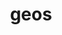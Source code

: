 ---
title: "geos"
layout: cache
categories: [package, develop]
meta: {"compilers": ["apple-clang@16.0.0", "gcc@13.2.0"], "num_specs": 19, "num_specs_by_stack": {"ml-darwin-aarch64-mps": 7, "ml-linux-aarch64-cpu": 6, "ml-linux-aarch64-cuda": 6, "ml-linux-x86_64-cpu": 6, "ml-linux-x86_64-cuda": 6, "root": 19}, "oss": ["sequoia", "ubuntu24.04"], "platforms": ["darwin", "linux"], "stacks": ["ml-darwin-aarch64-mps", "ml-linux-aarch64-cpu", "ml-linux-aarch64-cuda", "ml-linux-x86_64-cpu", "ml-linux-x86_64-cuda", "root"], "targets": ["aarch64", "x86_64_v3"], "versions": ["3.13.1"]}
spec_details: [{"compiler": "gcc@13.2.0", "hash": "2azf4wcqp3aqztaziwe75nvnl5pynygn", "os": "ubuntu24.04", "platform": "linux", "size": "-", "stacks": ["ml-linux-aarch64-cpu", "ml-linux-aarch64-cuda", "root"], "target": "aarch64", "variants": ["build_system=cmake", "build_type=Release", "generator=ninja", "~ipo", "+shared"], "versions": ["3.13.1"]}, {"compiler": "apple-clang@16.0.0", "hash": "2hzbk5hngqpaoeu5fphnoxjovuvmqxlk", "os": "sequoia", "platform": "darwin", "size": "-", "stacks": ["ml-darwin-aarch64-mps", "root"], "target": "aarch64", "variants": ["build_system=cmake", "build_type=Release", "generator=ninja", "~ipo", "+shared"], "versions": ["3.13.1"]}, {"compiler": "gcc@13.2.0", "hash": "34o2j32kuciy7ra5hq4wbmpnttzmywvg", "os": "ubuntu24.04", "platform": "linux", "size": "-", "stacks": ["ml-linux-aarch64-cpu", "ml-linux-aarch64-cuda", "root"], "target": "aarch64", "variants": ["build_system=cmake", "build_type=Release", "generator=ninja", "~ipo", "+shared"], "versions": ["3.13.1"]}, {"compiler": "gcc@13.2.0", "hash": "7uciazbwcrl7a2qd5hvmpjgsf3o3uwmi", "os": "ubuntu24.04", "platform": "linux", "size": "-", "stacks": ["ml-linux-x86_64-cpu", "ml-linux-x86_64-cuda", "root"], "target": "x86_64_v3", "variants": ["build_system=cmake", "build_type=Release", "generator=ninja", "~ipo", "+shared"], "versions": ["3.13.1"]}, {"compiler": "gcc@13.2.0", "hash": "av4zgqvzhpeyxejwd7gdc3l67jauxhs5", "os": "ubuntu24.04", "platform": "linux", "size": "-", "stacks": ["ml-linux-x86_64-cpu", "ml-linux-x86_64-cuda", "root"], "target": "x86_64_v3", "variants": ["build_system=cmake", "build_type=Release", "generator=ninja", "~ipo", "+shared"], "versions": ["3.13.1"]}, {"compiler": "gcc@13.2.0", "hash": "bmwgcwiwq4p3ibkmlatift5ihrmvkval", "os": "ubuntu24.04", "platform": "linux", "size": "-", "stacks": ["ml-linux-aarch64-cpu", "ml-linux-aarch64-cuda", "root"], "target": "aarch64", "variants": ["build_system=cmake", "build_type=Release", "generator=ninja", "~ipo", "+shared"], "versions": ["3.13.1"]}, {"compiler": "apple-clang@16.0.0", "hash": "d5qpbsns4bu57w6ekawcapyjgb2pqeod", "os": "sequoia", "platform": "darwin", "size": "-", "stacks": ["ml-darwin-aarch64-mps", "root"], "target": "aarch64", "variants": ["build_system=cmake", "build_type=Release", "generator=ninja", "~ipo", "+shared"], "versions": ["3.13.1"]}, {"compiler": "gcc@13.2.0", "hash": "eei6xubvm6qqx5vv3uhccfbcpycpvnde", "os": "ubuntu24.04", "platform": "linux", "size": "-", "stacks": ["ml-linux-x86_64-cpu", "ml-linux-x86_64-cuda", "root"], "target": "x86_64_v3", "variants": ["build_system=cmake", "build_type=Release", "generator=ninja", "~ipo", "+shared"], "versions": ["3.13.1"]}, {"compiler": "gcc@13.2.0", "hash": "jy5hzbeayep7ygydtckeiwh7totzyutl", "os": "ubuntu24.04", "platform": "linux", "size": "-", "stacks": ["ml-linux-x86_64-cpu", "ml-linux-x86_64-cuda", "root"], "target": "x86_64_v3", "variants": ["build_system=cmake", "build_type=Release", "generator=ninja", "~ipo", "+shared"], "versions": ["3.13.1"]}, {"compiler": "apple-clang@16.0.0", "hash": "kamfeqi7iwjc5t3qoqnmfcbjpsfgsrgl", "os": "sequoia", "platform": "darwin", "size": "-", "stacks": ["ml-darwin-aarch64-mps", "root"], "target": "aarch64", "variants": ["build_system=cmake", "build_type=Release", "generator=ninja", "~ipo", "+shared"], "versions": ["3.13.1"]}, {"compiler": "gcc@13.2.0", "hash": "ljfjorpdhncfz5f6lstr6a22nsd5bzo3", "os": "ubuntu24.04", "platform": "linux", "size": "-", "stacks": ["ml-linux-x86_64-cpu", "ml-linux-x86_64-cuda", "root"], "target": "x86_64_v3", "variants": ["build_system=cmake", "build_type=Release", "generator=ninja", "~ipo", "+shared"], "versions": ["3.13.1"]}, {"compiler": "gcc@13.2.0", "hash": "nodi6mlbvud7kvlrp3soyra2kafc2nkm", "os": "ubuntu24.04", "platform": "linux", "size": "-", "stacks": ["ml-linux-x86_64-cpu", "ml-linux-x86_64-cuda", "root"], "target": "x86_64_v3", "variants": ["build_system=cmake", "build_type=Release", "generator=ninja", "~ipo", "+shared"], "versions": ["3.13.1"]}, {"compiler": "apple-clang@16.0.0", "hash": "o2ar3fjv3eh2p57n4ri3zkjbjijn43cr", "os": "sequoia", "platform": "darwin", "size": "-", "stacks": ["ml-darwin-aarch64-mps", "root"], "target": "aarch64", "variants": ["build_system=cmake", "build_type=Release", "generator=ninja", "~ipo", "+shared"], "versions": ["3.13.1"]}, {"compiler": "gcc@13.2.0", "hash": "rwcdz6yvii3uxuhzxhxrugofi5muvhqm", "os": "ubuntu24.04", "platform": "linux", "size": "-", "stacks": ["ml-linux-aarch64-cpu", "ml-linux-aarch64-cuda", "root"], "target": "aarch64", "variants": ["build_system=cmake", "build_type=Release", "generator=ninja", "~ipo", "+shared"], "versions": ["3.13.1"]}, {"compiler": "apple-clang@16.0.0", "hash": "saug3unl55sbkp4yp7yov77y527vbfm7", "os": "sequoia", "platform": "darwin", "size": "-", "stacks": ["ml-darwin-aarch64-mps", "root"], "target": "aarch64", "variants": ["build_system=cmake", "build_type=Release", "generator=ninja", "~ipo", "+shared"], "versions": ["3.13.1"]}, {"compiler": "gcc@13.2.0", "hash": "tppgqbshx26gtxfv2rdll57dnqhz4qst", "os": "ubuntu24.04", "platform": "linux", "size": "-", "stacks": ["ml-linux-aarch64-cpu", "ml-linux-aarch64-cuda", "root"], "target": "aarch64", "variants": ["build_system=cmake", "build_type=Release", "generator=ninja", "~ipo", "+shared"], "versions": ["3.13.1"]}, {"compiler": "apple-clang@16.0.0", "hash": "tw6lx4grrw2gvt7lqd4heurhvwprcu7e", "os": "sequoia", "platform": "darwin", "size": "-", "stacks": ["ml-darwin-aarch64-mps", "root"], "target": "aarch64", "variants": ["build_system=cmake", "build_type=Release", "generator=ninja", "~ipo", "+shared"], "versions": ["3.13.1"]}, {"compiler": "apple-clang@16.0.0", "hash": "vldoa4r6omhtzy435nejlggbslpdholi", "os": "sequoia", "platform": "darwin", "size": "-", "stacks": ["ml-darwin-aarch64-mps", "root"], "target": "aarch64", "variants": ["build_system=cmake", "build_type=Release", "generator=ninja", "~ipo", "+shared"], "versions": ["3.13.1"]}, {"compiler": "gcc@13.2.0", "hash": "xbqsqrrvp5mea5aqrzlhxwkizkjsogo7", "os": "ubuntu24.04", "platform": "linux", "size": "-", "stacks": ["ml-linux-aarch64-cpu", "ml-linux-aarch64-cuda", "root"], "target": "aarch64", "variants": ["build_system=cmake", "build_type=Release", "generator=ninja", "~ipo", "+shared"], "versions": ["3.13.1"]}]
---